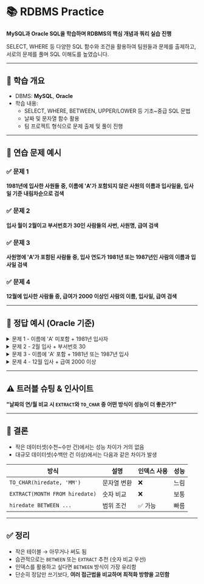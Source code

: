 # 📚 RDBMS Practice

**MySQL과 Oracle SQL을 학습하며 RDBMS의 핵심 개념과 쿼리 실습 진행**

SELECT, WHERE 등 다양한 SQL 함수와 조건을 활용하여 팀원들과 문제를 출제하고, 서로의 문제를 풀며 SQL 이해도를 높였습니다.

---

## 📌 학습 개요

- DBMS: **MySQL**, **Oracle**
- 학습 내용:
    - SELECT, WHERE, BETWEEN, UPPER/LOWER 등 기초~중급 SQL 문법
    - 날짜 및 문자열 함수 활용
    - 팀 프로젝트 형식으로 문제 출제 및 풀이 진행

---

## 🧠 연습 문제 예시

### ✅ 문제 1

**1981년에 입사한 사원들 중, 이름에 'A'가 포함되지 않은 사원의 이름과 입사일을, 입사일 기준 내림차순으로 검색**

### ✅ 문제 2

**입사 월이 2월이고 부서번호가 30인 사람들의 사번, 사원명, 급여 검색**

### ✅ 문제 3

**사원명에 'A'가 포함된 사람들 중, 입사 연도가 1981년 또는 1987년인 사람의 이름과 입사일 검색**

### ✅ 문제 4

**12월에 입사한 사람들 중, 급여가 2000 이상인 사람의 이름, 입사일, 급여 검색**

---

## 🧾 정답 예시 (Oracle 기준)

<details>
<summary>문제 1 - 이름에 'A' 미포함 + 1981년 입사자</summary>

```sql
SELECT ename, hiredate
FROM emp
WHERE hiredate BETWEEN TO_DATE('1981-01-01', 'YYYY-MM-DD')
  AND TO_DATE('1981-12-31', 'YYYY-MM-DD')
  AND ename NOT LIKE '%A%'
ORDER BY hiredate DESC;

SELECT ename, hiredate
FROM emp
WHERE ename NOT LIKE '%A%'
  AND TO_CHAR(hiredate, 'YYYY') = '1981'
ORDER BY hiredate DESC;

```

</details> <details> <summary>문제 2 - 2월 입사 + 부서번호 30</summary>

```sql
SELECT empno, ename, sal
FROM emp
WHERE EXTRACT(MONTH FROM hiredate) = 2 AND deptno = 30;

SELECT empno, ename, sal
FROM emp
WHERE TO_CHAR(hiredate, 'MM') = '02' AND deptno = 30;

```

</details> <details> <summary>문제 3 - 이름에 'A' 포함 + 1981년 또는 1987년 입사</summary>

```sql
SELECT ename, hiredate
FROM emp
WHERE ename LIKE '%A%' AND TO_CHAR(hiredate, 'YYYY') IN ('1981', '1987');

SELECT ename, hiredate
FROM emp
WHERE ename LIKE '%A%'
  AND (
    hiredate BETWEEN TO_DATE('1981-01-01', 'YYYY-MM-DD') AND TO_DATE('1981-12-31', 'YYYY-MM-DD')
    OR
    hiredate BETWEEN TO_DATE('1987-01-01', 'YYYY-MM-DD') AND TO_DATE('1987-12-31', 'YYYY-MM-DD')
  );

```

</details> <details> <summary>문제 4 - 12월 입사 + 급여 2000 이상</summary>

```sql
SELECT ename, hiredate, sal
FROM emp
WHERE EXTRACT(MONTH FROM hiredate) = 12 AND sal >= 2000;

SELECT ename, hiredate, sal
FROM emp
WHERE TO_CHAR(hiredate, 'MM') = '12' AND sal >= 2000;

```

</details>

---

## ⚠️ 트러블 슈팅 & 인사이트

**"날짜의 연/월 비교 시 `EXTRACT`와 `TO_CHAR` 중 어떤 방식이 성능이 더 좋은가?"**

---

## 💬 결론

- 작은 데이터셋(수천~수만 건)에서는 성능 차이가 거의 없음
- 대규모 데이터셋(수백만 건 이상)에서는 다음과 같은 차이가 발생

| 방식 | 설명 | 인덱스 사용 | 성능 |
| --- | --- | --- | --- |
| `TO_CHAR(hiredate, 'MM')` | 문자열 변환 | ❌ | 느림 |
| `EXTRACT(MONTH FROM hiredate)` | 숫자 비교 | ❌ | 보통 |
| `hiredate BETWEEN ...` | 범위 조건 | ✅ 가능 | 빠름 |

---

## ✅ 정리

- 작은 테이블 → 아무거나 써도 됨
- 습관적으로는 `BETWEEN` 또는 `EXTRACT` 추천 (숫자 비교 우선)
- 인덱스를 활용하고 싶다면 `BETWEEN` 방식이 가장 유리함
- 단순히 정답만 쓰기보다, **여러 접근법을 비교하며 최적화 방향을 고민함**
